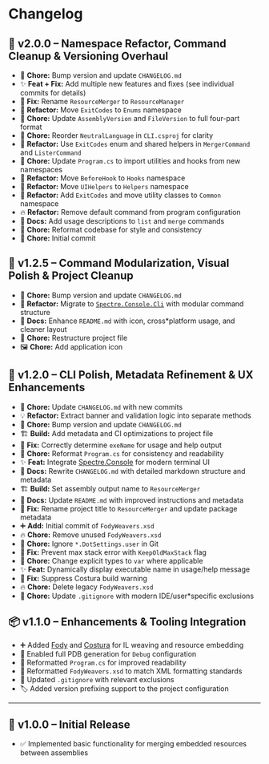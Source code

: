# Changelog

## 🚀 v2.0.0 – Namespace Refactor, Command Cleanup & Versioning Overhaul

* 🧾 **Chore:** Bump version and update `CHANGELOG.md`
* ✨ **Feat + Fix:** Add multiple new features and fixes (see individual commits for details)
* 🐛 **Fix:** Rename `ResourceMerger` to `ResourceManager`
* 🧠 **Refactor:** Move `ExitCodes` to `Enums` namespace
* 🧾 **Chore:** Update `AssemblyVersion` and `FileVersion` to full four-part format
* 🧼 **Chore:** Reorder `NeutralLanguage` in `CLI.csproj` for clarity
* 🧠 **Refactor:** Use `ExitCodes` enum and shared helpers in `MergerCommand` and `ListerCommand`
* 🧾 **Chore:** Update `Program.cs` to import utilities and hooks from new namespaces
* 🧠 **Refactor:** Move `BeforeHook` to `Hooks` namespace
* 🧠 **Refactor:** Move `UIHelpers` to `Helpers` namespace
* 🧠 **Refactor:** Add `ExitCodes` and move utility classes to `Common` namespace
* 🔥 **Refactor:** Remove default command from program configuration
* 📝 **Docs:** Add usage descriptions to `list` and `merge` commands
* 🧼 **Chore:** Reformat codebase for style and consistency
* 🎉 **Chore:** Initial commit

## 🧰 v1.2.5 – Command Modularization, Visual Polish & Project Cleanup

* 🧾 **Chore:** Bump version and update `CHANGELOG.md`
* 🧱 **Refactor:** Migrate to [`Spectre.Console.Cli`](https://spectreconsole.net/cli) with modular command structure
* 📝 **Docs:** Enhance `README.md` with icon, cross*platform usage, and cleaner layout
* 🧼 **Chore:** Restructure project file
* 🖼 **Chore:** Add application icon

## 🐧 v1.2.0 – CLI Polish, Metadata Refinement & UX Enhancements

* 🧾 **Chore:** Update `CHANGELOG.md` with new commits
* 💡 **Refactor:** Extract banner and validation logic into separate methods
* 🧾 **Chore:** Bump version and update `CHANGELOG.md`
* 🏗 **Build:** Add metadata and CI optimizations to project file
* 🎯 **Fix:** Correctly determine `exeName` for usage and help output
* 🧹 **Chore:** Reformat `Program.cs` for consistency and readability
* ✨ **Feat:** Integrate [Spectre.Console](https://spectreconsole.net/) for modern terminal UI
* 📝 **Docs:** Rewrite `CHANGELOG.md` with detailed markdown structure and metadata
* 🏗 **Build:** Set assembly output name to `ResourceMerger`
* 📝 **Docs:** Update `README.md` with improved instructions and metadata
* 🐛 **Fix:** Rename project title to `ResourceMerger` and update package metadata
* ➕ **Add:** Initial commit of `FodyWeavers.xsd`
* 🔥 **Chore:** Remove unused `FodyWeavers.xsd`
* 🧾 **Chore:** Ignore `*.DotSettings.user` in Git
* 🐛 **Fix:** Prevent max stack error with `KeepOldMaxStack` flag
* 🧹 **Chore:** Change explicit types to `var` where applicable
* ✨ **Feat:** Dynamically display executable name in usage/help message
* 🐛 **Fix:** Suppress Costura build warning
* 🔥 **Chore:** Delete legacy `FodyWeavers.xsd`
* 🧾 **Chore:** Update `.gitignore` with modern IDE/user*specific exclusions

## 📦 v1.1.0 – Enhancements & Tooling Integration

* ➕ Added [Fody](https://github.com/Fody/Fody) and [Costura](https://github.com/Fody/Costura) for IL weaving and resource embedding
* 🐞 Enabled full PDB generation for `Debug` configuration
* 🎨 Reformatted `Program.cs` for improved readability
* 🧼 Reformatted `FodyWeavers.xsd` to match XML formatting standards
* 🔧 Updated `.gitignore` with relevant exclusions
* 🏷 Added version prefixing support to the project configuration

***

## 🚀 v1.0.0 – Initial Release

* ✅ Implemented basic functionality for merging embedded resources between assemblies